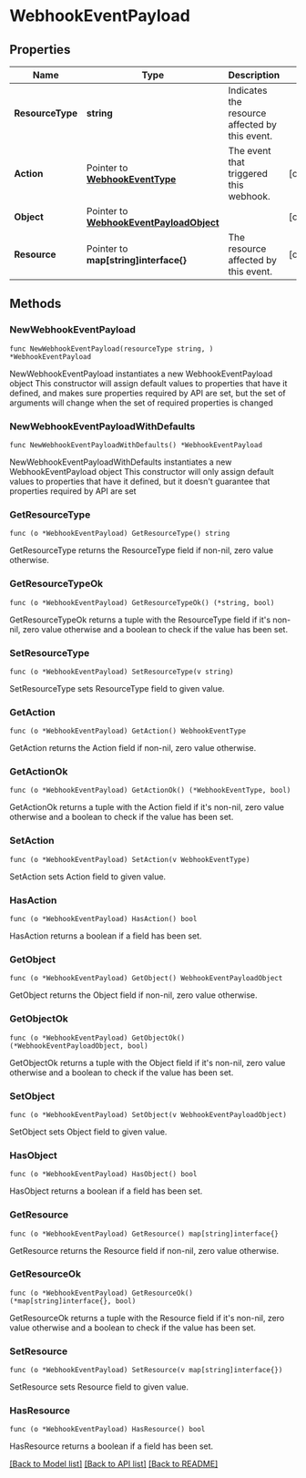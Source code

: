 # WebhookEventPayload

## Properties

Name | Type | Description | Notes
------------ | ------------- | ------------- | -------------
**ResourceType** | **string** | Indicates the resource affected by this event. | 
**Action** | Pointer to [**WebhookEventType**](WebhookEventType.md) | The event that triggered this webhook. | [optional] 
**Object** | Pointer to [**WebhookEventPayloadObject**](WebhookEventPayloadObject.md) |  | [optional] 
**Resource** | Pointer to **map[string]interface{}** | The resource affected by this event. | [optional] 

## Methods

### NewWebhookEventPayload

`func NewWebhookEventPayload(resourceType string, ) *WebhookEventPayload`

NewWebhookEventPayload instantiates a new WebhookEventPayload object
This constructor will assign default values to properties that have it defined,
and makes sure properties required by API are set, but the set of arguments
will change when the set of required properties is changed

### NewWebhookEventPayloadWithDefaults

`func NewWebhookEventPayloadWithDefaults() *WebhookEventPayload`

NewWebhookEventPayloadWithDefaults instantiates a new WebhookEventPayload object
This constructor will only assign default values to properties that have it defined,
but it doesn't guarantee that properties required by API are set

### GetResourceType

`func (o *WebhookEventPayload) GetResourceType() string`

GetResourceType returns the ResourceType field if non-nil, zero value otherwise.

### GetResourceTypeOk

`func (o *WebhookEventPayload) GetResourceTypeOk() (*string, bool)`

GetResourceTypeOk returns a tuple with the ResourceType field if it's non-nil, zero value otherwise
and a boolean to check if the value has been set.

### SetResourceType

`func (o *WebhookEventPayload) SetResourceType(v string)`

SetResourceType sets ResourceType field to given value.


### GetAction

`func (o *WebhookEventPayload) GetAction() WebhookEventType`

GetAction returns the Action field if non-nil, zero value otherwise.

### GetActionOk

`func (o *WebhookEventPayload) GetActionOk() (*WebhookEventType, bool)`

GetActionOk returns a tuple with the Action field if it's non-nil, zero value otherwise
and a boolean to check if the value has been set.

### SetAction

`func (o *WebhookEventPayload) SetAction(v WebhookEventType)`

SetAction sets Action field to given value.

### HasAction

`func (o *WebhookEventPayload) HasAction() bool`

HasAction returns a boolean if a field has been set.

### GetObject

`func (o *WebhookEventPayload) GetObject() WebhookEventPayloadObject`

GetObject returns the Object field if non-nil, zero value otherwise.

### GetObjectOk

`func (o *WebhookEventPayload) GetObjectOk() (*WebhookEventPayloadObject, bool)`

GetObjectOk returns a tuple with the Object field if it's non-nil, zero value otherwise
and a boolean to check if the value has been set.

### SetObject

`func (o *WebhookEventPayload) SetObject(v WebhookEventPayloadObject)`

SetObject sets Object field to given value.

### HasObject

`func (o *WebhookEventPayload) HasObject() bool`

HasObject returns a boolean if a field has been set.

### GetResource

`func (o *WebhookEventPayload) GetResource() map[string]interface{}`

GetResource returns the Resource field if non-nil, zero value otherwise.

### GetResourceOk

`func (o *WebhookEventPayload) GetResourceOk() (*map[string]interface{}, bool)`

GetResourceOk returns a tuple with the Resource field if it's non-nil, zero value otherwise
and a boolean to check if the value has been set.

### SetResource

`func (o *WebhookEventPayload) SetResource(v map[string]interface{})`

SetResource sets Resource field to given value.

### HasResource

`func (o *WebhookEventPayload) HasResource() bool`

HasResource returns a boolean if a field has been set.


[[Back to Model list]](../README.md#documentation-for-models) [[Back to API list]](../README.md#documentation-for-api-endpoints) [[Back to README]](../README.md)


